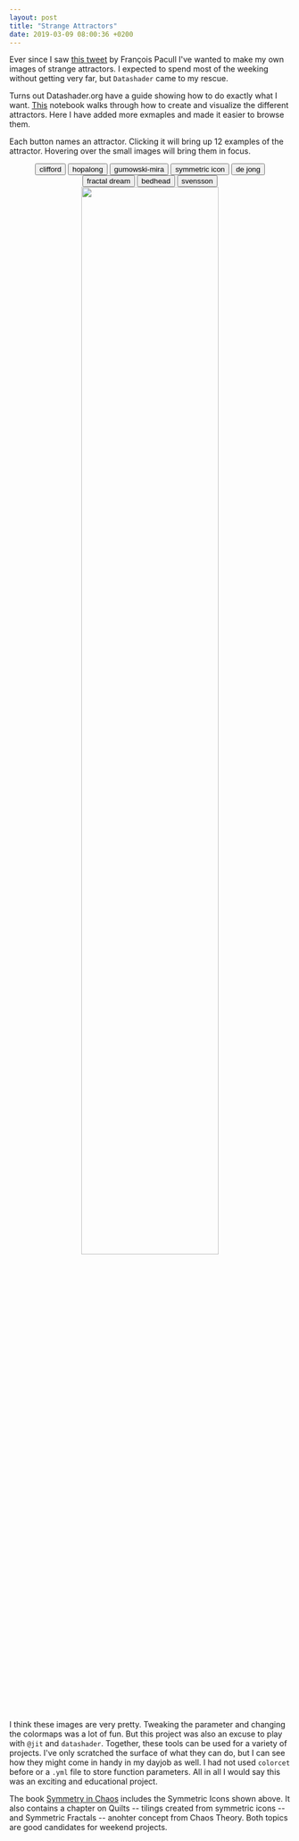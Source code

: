 ```yaml
---
layout: post
title: "Strange Attractors"
date: 2019-03-09 08:00:36 +0200
---
```

Ever since I saw [this tweet](https://twitter.com/franssoa/status/1037376353421746176) by François Pacull I've wanted to make my own images of strange attractors. I expected to spend most of the weeking without getting very far, but `Datashader` came to my rescue.

Turns out Datashader.org have a guide showing how to do exactly what I want. [This](http://datashader.org/topics/strange_attractors.html) notebook walks through how to create and visualize the different attractors. Here I have added more exmaples and made it easier to browse them.

Each button names an attractor. Clicking it will bring up 12 examples of the attractor. Hovering over the small images will bring them in focus.

<center>
    <div id="attractor-buttons" width="65%">
        <button alt="clifford" class="selectedButton">clifford</button>
        <button alt="hopalong">hopalong</button>
        <button alt="gumowski-mira">gumowski-mira</button>
        <button alt="symmetric-icon">symmetric icon</button>
        <button alt="de-jong">de jong</button>
        <button alt="fractal-dream">fractal dream</button>
        <button alt="bedhead">bedhead</button>
        <button alt="svensson">svensson</button>
    </div>
    <div>
        <img id="main_image" src="../../../../assets/img/strange-attractors/clifford-0.png" width="70%">
    </div>
    <div id="placeholder"></div>
</center>


I think these images are very pretty. Tweaking the parameter and changing the colormaps was a lot of fun. But this project was also an excuse to play with `@jit` and `datashader`. Together, these tools can be used for a variety of projects. I've only scratched the surface of what they can do, but I can see how they might come in handy in my dayjob as well. I had not used `colorcet` before or a `.yml` file to store function parameters. All in all I would say this was an exciting and educational project.

The book [Symmetry in Chaos](https://www.goodreads.com/book/show/2715660-symmetry-in-chaos?ac=1&from_search=true) includes the Symmetric Icons shown above. It also contains a chapter on Quilts -- tilings created from symmetric icons -- and Symmetric Fractals -- anohter concept from Chaos Theory. Both topics are good candidates for weekend projects.

<link rel="stylesheet" href="../../../../css/strange-attractors.css">
<script src="http://d3js.org/d3.v4.min.js" charset="utf-8"></script>
<script src="../../../../js/strange-attractors/strange-attractors.js"></script>
